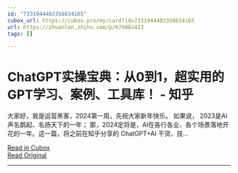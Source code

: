 ```yaml
---
id: "7331944402358634165"
cubox_url: https://cubox.pro/my/card?id=7331944402358634165
url: https://zhuanlan.zhihu.com/p/676081423
tags: []

---
```

# ChatGPT实操宝典：从0到1，超实用的GPT学习、案例、工具库！ - 知乎

大家好，我是运营黑客，2024第一周，先祝大家新年快乐。 如果说， 2023是AI声名鹊起、名扬天下的一年； 那，2024定将是，AI在各行各业、各个场景落地开花的一年。这一篇，将之前在知乎分享的 ChatGPT+AI 干货、技…

[Read in Cubox](https://cubox.pro/my/card?id=7331944402358634165)  
[Read Original](https://zhuanlan.zhihu.com/p/676081423)  

---


